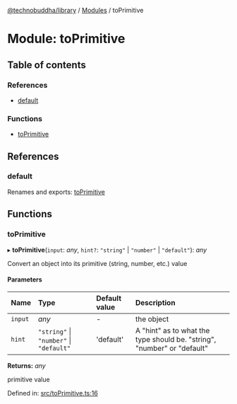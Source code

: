 [@technobuddha/library](../../README.md) / [Modules](../Modules.md) / toPrimitive

# Module: toPrimitive

## Table of contents

### References

- [default](toprimitive.md#default)

### Functions

- [toPrimitive](toprimitive.md#toprimitive)

## References

### default

Renames and exports: [toPrimitive](toprimitive.md#toprimitive)

## Functions

### toPrimitive

▸ **toPrimitive**(`input`: *any*, `hint?`: ``"string"`` \| ``"number"`` \| ``"default"``): *any*

Convert an object into its primitive (string, number, etc.) value

#### Parameters

| Name | Type | Default value | Description |
| :------ | :------ | :------ | :------ |
| `input` | *any* | - | the object |
| `hint` | ``"string"`` \| ``"number"`` \| ``"default"`` | 'default' | A "hint" as to what the type should be.  "string", "number" or "default" |

**Returns:** *any*

primitive value

Defined in: [src/toPrimitive.ts:16](https://github.com/technobuddha/hill.software/blob/65b5e5d/packages/library/src/toPrimitive.ts#L16)
